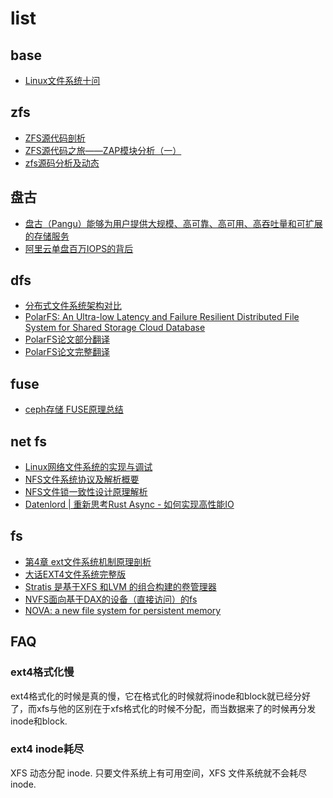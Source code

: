 # list
## base
- [Linux文件系统十问](https://cloud.tencent.com/developer/article/1963183)

## zfs
- [ZFS源代码剖析](https://docs.google.com/document/d/1mEp7qxAPCpjqjXQDaYtOQNMk8d5DSbob1DxlK9SIbkY/edit?pli=1)
- [ZFS源代码之旅——ZAP模块分析（一）](https://blog.csdn.net/nofrish/article/details/7470972)
- [zfs源码分析及动态](http://www.360doc.com/content/16/0106/09/10671613_525828017.shtml)

## 盘古
- [盘古（Pangu）能够为用户提供大规模、高可靠、高可用、高吞吐量和可扩展的存储服务](https://help.aliyun.com/apsara/agile-data/v_2_5_0_20200506/apsara_stack_platform/insight-cloud-platform-o-m-guide/pangu-platform-o-m-0001.html)
- [阿里云单盘百万IOPS的背后](https://zhuanlan.zhihu.com/p/33593012)

## dfs
- [分布式文件系统架构对比](https://mp.weixin.qq.com/s/ZwfRZW42e_2dh0u6vH0psg)
- [PolarFS: An Ultra-low Latency and Failure Resilient Distributed File System for Shared Storage Cloud Database](http://www.vldb.org/pvldb/vol11/p1849-cao.pdf)
- [PolarFS论文部分翻译](https://nan01ab.github.io/2018/09/PolarFS.html)
- [PolarFS论文完整翻译](https://blog.csdn.net/qq_38289815/article/details/108944408)

## fuse
- [ceph存储 FUSE原理总结](https://blog.csdn.net/skdkjzz/article/details/42299751)

## net fs
- [Linux网络文件系统的实现与调试](https://www.cnblogs.com/wahaha02/p/9559345.html)
- [NFS文件系统协议及解析概要](https://zhuanlan.zhihu.com/p/58095846)
- [NFS文件锁一致性设计原理解析](https://developer.aliyun.com/article/771329)
- [Datenlord | 重新思考Rust Async - 如何实现高性能IO](https://juejin.cn/post/7036993784210685965)

## fs
- [第4章 ext文件系统机制原理剖析](https://www.cnblogs.com/f-ck-need-u/p/7016077.html)
- [大话EXT4文件系统完整版](http://www.ssdfans.com/?p=8136)
- [Stratis 是基于XFS 和LVM 的组合构建的卷管理器](https://stratis-storage.github.io/)
- [NVFS面向基于DAX的设备（直接访问）的fs]()
- [NOVA: a new file system for persistent memory](https://lwn.net/Articles/749009/)

## FAQ
### ext4格式化慢
ext4格式化的时候是真的慢，它在格式化的时候就将inode和block就已经分好了，而xfs与他的区别在于xfs格式化的时候不分配，而当数据来了的时候再分发inode和block.

### ext4 inode耗尽
XFS 动态分配 inode. 只要文件系统上有可用空间，XFS 文件系统就不会耗尽 inode.